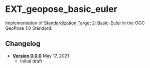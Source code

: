# EXT_geopose_basic_euler

Implementation of [Standardization Target 2: Basic-Euler](https://github.com/opengeospatial/GeoPose/blob/main/standard/standard/standard/clause_7_normative_text.adoc#standardization-target-2-basic-euler) in the OGC GeoPose 1.0 Standard.

## Changelog

* [**Version 0.0.0**](0.0.0) May 17, 2021
  * Initial draft
